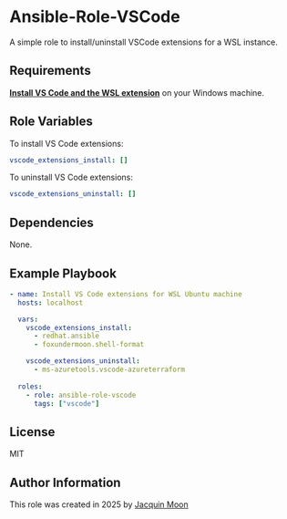 Ansible-Role-VSCode
=========

A simple role to install/uninstall VSCode extensions for a WSL instance.

Requirements
------------

**[Install VS Code and the WSL extension](https://learn.microsoft.com/en-us/windows/wsl/tutorials/wsl-vscode#install-vs-code-and-the-wsl-extension)** on your Windows machine.

Role Variables
--------------

To install VS Code extensions:

```yaml
vscode_extensions_install: []
```

To uninstall VS Code extensions:

```yaml
vscode_extensions_uninstall: []
```

Dependencies
------------

None.

Example Playbook
----------------

```yaml
- name: Install VS Code extensions for WSL Ubuntu machine
  hosts: localhost

  vars:
    vscode_extensions_install:
      - redhat.ansible
      - foxundermoon.shell-format

    vscode_extensions_uninstall:
      - ms-azuretools.vscode-azureterraform
  
  roles:
    - role: ansible-role-vscode
      tags: ["vscode"]

```

License
-------

MIT

Author Information
------------------

This role was created in 2025 by [Jacquin Moon](https://github.com/jacquindev)
